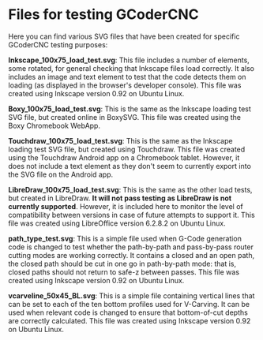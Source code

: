 # Files for testing GCoderCNC

Here you can find various SVG files that have been created for specific GCoderCNC testing purposes:

**Inkscape_100x75_load_test.svg**: This file includes a number of elements, some rotated, for general checking that Inkscape files load correctly. It also includes an image and text element to test that the code detects them on loading (as displayed in the browser's developer console). This file was created using Inkscape version 0.92 on Ubuntu Linux.

**Boxy_100x75_load_test.svg**: This is the same as the Inkscape loading test SVG file, but created online in BoxySVG. This file was created using the Boxy Chromebook WebApp.

**Touchdraw_100x75_load_test.svg**: This is the same as the Inkscape loading test SVG file, but created using Touchdraw. This file was created using the Touchdraw Android app on a Chromebook tablet. However, it does not include a text element as they don't seem to currently export into the SVG file on the Android app.

**LibreDraw_100x75_load_test.svg**: This is the same as the other load tests, but created in LibreDraw. **It will not pass testing as LibreDraw is not currently supported**. However, it is included here to monitor the level of compatibility between versions in case of future attempts to support it. This file was created using LibreOffice version 6.2.8.2 on Ubuntu Linux.

**path_type_test.svg**: This is a simple file used when G-Code generation code is changed to test whether the path-by-path and pass-by-pass router cutting modes are working correctly. It contains a closed and an open path, the closed path should be cut in one go in path-by-path mode: that is, closed paths should not return to safe-z between passes. This file was created using Inkscape version 0.92 on Ubuntu Linux.

**vcarveline_50x45_BL.svg**: This is a simple file containing vertical lines that can be set to each of the ten bottom profiles used for V-Carving. It can be used when relevant code is changed to ensure that bottom-of-cut depths are correctly calculated. This file was created using Inkscape version 0.92 on Ubuntu Linux.

